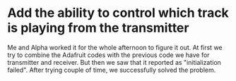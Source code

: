 # Add the ability to control which track is playing from the transmitter

Me and Alpha worked it for the whole afternoon to figure it out. At first we try to combine the Adafruit codes with the previous code we have for transmitter and receiver. But then we saw that it reported as "initialization failed".
After trying couple of time, we successfully solved the problem.


